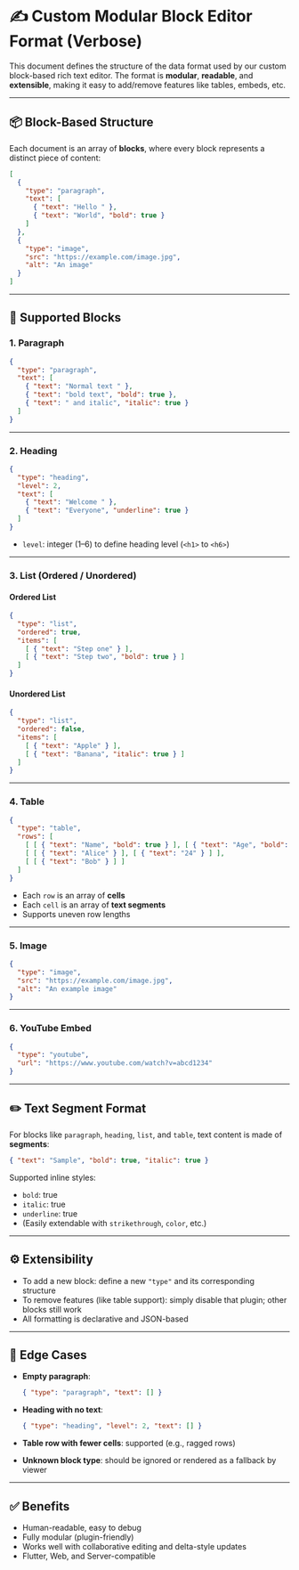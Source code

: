 # ✍️ Custom Modular Block Editor Format (Verbose)

This document defines the structure of the data format used by our custom block-based rich text editor. The format is **modular**, **readable**, and **extensible**, making it easy to add/remove features like tables, embeds, etc.

---

## 📦 Block-Based Structure

Each document is an array of **blocks**, where every block represents a distinct piece of content:

```json
[
  {
    "type": "paragraph",
    "text": [
      { "text": "Hello " },
      { "text": "World", "bold": true }
    ]
  },
  {
    "type": "image",
    "src": "https://example.com/image.jpg",
    "alt": "An image"
  }
]
```

---

## 🧱 Supported Blocks

### 1. Paragraph

```json
{
  "type": "paragraph",
  "text": [
    { "text": "Normal text " },
    { "text": "bold text", "bold": true },
    { "text": " and italic", "italic": true }
  ]
}
```

---

### 2. Heading

```json
{
  "type": "heading",
  "level": 2,
  "text": [
    { "text": "Welcome " },
    { "text": "Everyone", "underline": true }
  ]
}
```

* `level`: integer (1–6) to define heading level (`<h1>` to `<h6>`)

---

### 3. List (Ordered / Unordered)

#### Ordered List

```json
{
  "type": "list",
  "ordered": true,
  "items": [
    [ { "text": "Step one" } ],
    [ { "text": "Step two", "bold": true } ]
  ]
}
```

#### Unordered List

```json
{
  "type": "list",
  "ordered": false,
  "items": [
    [ { "text": "Apple" } ],
    [ { "text": "Banana", "italic": true } ]
  ]
}
```

---

### 4. Table

```json
{
  "type": "table",
  "rows": [
    [ [ { "text": "Name", "bold": true } ], [ { "text": "Age", "bold": true } ] ],
    [ [ { "text": "Alice" } ], [ { "text": "24" } ] ],
    [ [ { "text": "Bob" } ] ]
  ]
}
```

* Each `row` is an array of **cells**
* Each `cell` is an array of **text segments**
* Supports uneven row lengths

---

### 5. Image

```json
{
  "type": "image",
  "src": "https://example.com/image.jpg",
  "alt": "An example image"
}
```

---

### 6. YouTube Embed

```json
{
  "type": "youtube",
  "url": "https://www.youtube.com/watch?v=abcd1234"
}
```

---

## ✏️ Text Segment Format

For blocks like `paragraph`, `heading`, `list`, and `table`, text content is made of **segments**:

```json
{ "text": "Sample", "bold": true, "italic": true }
```

Supported inline styles:

* `bold`: true
* `italic`: true
* `underline`: true
* (Easily extendable with `strikethrough`, `color`, etc.)

---

## ⚙️ Extensibility

* To add a new block: define a new `"type"` and its corresponding structure
* To remove features (like table support): simply disable that plugin; other blocks still work
* All formatting is declarative and JSON-based

---

## 🧪 Edge Cases

* **Empty paragraph**:

  ```json
  { "type": "paragraph", "text": [] }
  ```
* **Heading with no text**:

  ```json
  { "type": "heading", "level": 2, "text": [] }
  ```
* **Table row with fewer cells**: supported (e.g., ragged rows)
* **Unknown block type**: should be ignored or rendered as a fallback by viewer

---

## ✅ Benefits

* Human-readable, easy to debug
* Fully modular (plugin-friendly)
* Works well with collaborative editing and delta-style updates
* Flutter, Web, and Server-compatible

